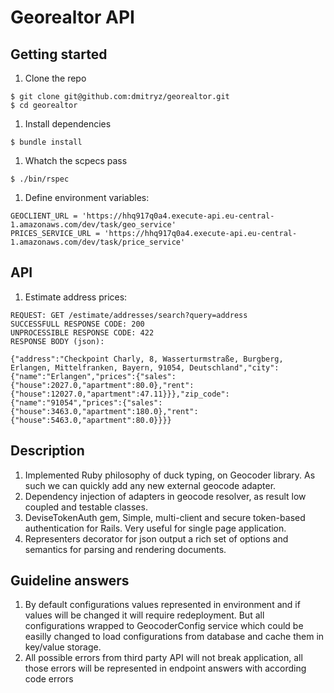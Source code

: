 # Georealtor API

## Getting started

1. Clone the repo
  ```
  $ git clone git@github.com:dmitryz/georealtor.git
  $ cd georealtor
  ```
1. Install dependencies
  ```
  $ bundle install
  ```
1. Whatch the scpecs pass
  ```
  $ ./bin/rspec
  ```
1. Define environment variables:
  ```
  GEOCLIENT_URL = 'https://hhq917q0a4.execute-api.eu-central-1.amazonaws.com/dev/task/geo_service'
  PRICES_SERVICE_URL = 'https://hhq917q0a4.execute-api.eu-central-1.amazonaws.com/dev/task/price_service'
  ```

## API

1. Estimate address prices:
  ```
  REQUEST: GET /estimate/addresses/search?query=address
  SUCCESSFULL RESPONSE CODE: 200
  UNPROCESSIBLE RESPONSE CODE: 422
  RESPONSE BODY (json):

  {"address":"Checkpoint Charly, 8, Wasserturmstraße, Burgberg, Erlangen, Mittelfranken, Bayern, 91054, Deutschland","city":{"name":"Erlangen","prices":{"sales":{"house":2027.0,"apartment":80.0},"rent":{"house":12027.0,"apartment":47.11}}},"zip_code":{"name":"91054","prices":{"sales":{"house":3463.0,"apartment":180.0},"rent":{"house":5463.0,"apartment":80.0}}}}
  ```

## Description

1. Implemented Ruby philosophy of duck typing, on Geocoder library.
As such we can quickly add any new external geocode adapter.
1. Dependency injection of adapters in geocode resolver, as result low coupled and testable classes.
1. DeviseTokenAuth gem, Simple, multi-client and secure token-based authentication for Rails. Very useful for single page application.
1. Representers decorator for json output a rich set of options and semantics for parsing and rendering documents.

## Guideline answers
1. By default configurations values represented in environment and if values will be changed it will require redeployment.
But all configurations wrapped to GeocoderConfig service which could be easilly changed to load configurations from database and cache them in key/value storage.
1. All possible errors from third party API will not break application, all those errors will be represented in endpoint answers with according code errors

